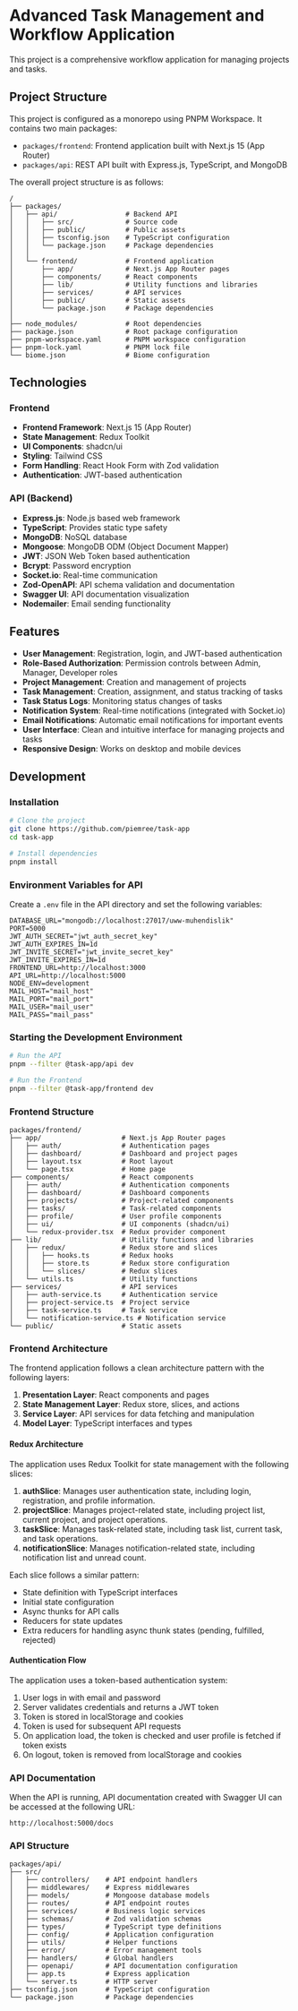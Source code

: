 # Advanced Task Management and Workflow Application

This project is a comprehensive workflow application for managing projects and tasks.

## Project Structure

This project is configured as a monorepo using PNPM Workspace. It contains two main packages:

- `packages/frontend`: Frontend application built with Next.js 15 (App Router)
- `packages/api`: REST API built with Express.js, TypeScript, and MongoDB

The overall project structure is as follows:

```
/
├── packages/
│   ├── api/                 # Backend API
│   │   ├── src/             # Source code
│   │   ├── public/          # Public assets
│   │   ├── tsconfig.json    # TypeScript configuration
│   │   └── package.json     # Package dependencies
│   │
│   └── frontend/            # Frontend application
│       ├── app/             # Next.js App Router pages
│       ├── components/      # React components
│       ├── lib/             # Utility functions and libraries
│       ├── services/        # API services
│       ├── public/          # Static assets
│       └── package.json     # Package dependencies
│
├── node_modules/            # Root dependencies
├── package.json             # Root package configuration
├── pnpm-workspace.yaml      # PNPM workspace configuration
├── pnpm-lock.yaml           # PNPM lock file
└── biome.json               # Biome configuration
```

## Technologies

### Frontend

- **Frontend Framework**: Next.js 15 (App Router)
- **State Management**: Redux Toolkit
- **UI Components**: shadcn/ui
- **Styling**: Tailwind CSS
- **Form Handling**: React Hook Form with Zod validation
- **Authentication**: JWT-based authentication

### API (Backend)

- **Express.js**: Node.js based web framework
- **TypeScript**: Provides static type safety
- **MongoDB**: NoSQL database
- **Mongoose**: MongoDB ODM (Object Document Mapper)
- **JWT**: JSON Web Token based authentication
- **Bcrypt**: Password encryption
- **Socket.io**: Real-time communication
- **Zod-OpenAPI**: API schema validation and documentation
- **Swagger UI**: API documentation visualization
- **Nodemailer**: Email sending functionality

## Features

- **User Management**: Registration, login, and JWT-based authentication
- **Role-Based Authorization**: Permission controls between Admin, Manager, Developer roles
- **Project Management**: Creation and management of projects
- **Task Management**: Creation, assignment, and status tracking of tasks
- **Task Status Logs**: Monitoring status changes of tasks
- **Notification System**: Real-time notifications (integrated with Socket.io)
- **Email Notifications**: Automatic email notifications for important events
- **User Interface**: Clean and intuitive interface for managing projects and tasks
- **Responsive Design**: Works on desktop and mobile devices

## Development

### Installation

```bash
# Clone the project
git clone https://github.com/piemree/task-app
cd task-app

# Install dependencies
pnpm install
```

### Environment Variables for API

Create a `.env` file in the API directory and set the following variables:

```
DATABASE_URL="mongodb://localhost:27017/uww-muhendislik"
PORT=5000
JWT_AUTH_SECRET="jwt_auth_secret_key"
JWT_AUTH_EXPIRES_IN=1d
JWT_INVITE_SECRET="jwt_invite_secret_key"
JWT_INVITE_EXPIRES_IN=1d
FRONTEND_URL=http://localhost:3000
API_URL=http://localhost:5000
NODE_ENV=development
MAIL_HOST="mail_host"
MAIL_PORT="mail_port"
MAIL_USER="mail_user"
MAIL_PASS="mail_pass"
```

### Starting the Development Environment

```bash
# Run the API
pnpm --filter @task-app/api dev

# Run the Frontend
pnpm --filter @task-app/frontend dev
```

### Frontend Structure

```
packages/frontend/
├── app/                    # Next.js App Router pages
│   ├── auth/               # Authentication pages
│   ├── dashboard/          # Dashboard and project pages
│   ├── layout.tsx          # Root layout
│   └── page.tsx            # Home page
├── components/             # React components
│   ├── auth/               # Authentication components
│   ├── dashboard/          # Dashboard components
│   ├── projects/           # Project-related components
│   ├── tasks/              # Task-related components
│   ├── profile/            # User profile components
│   ├── ui/                 # UI components (shadcn/ui)
│   └── redux-provider.tsx  # Redux provider component
├── lib/                    # Utility functions and libraries
│   ├── redux/              # Redux store and slices
│   │   ├── hooks.ts        # Redux hooks
│   │   ├── store.ts        # Redux store configuration
│   │   └── slices/         # Redux slices
│   └── utils.ts            # Utility functions
├── services/               # API services
│   ├── auth-service.ts     # Authentication service
│   ├── project-service.ts  # Project service
│   ├── task-service.ts     # Task service
│   └── notification-service.ts # Notification service
└── public/                 # Static assets
```

### Frontend Architecture

The frontend application follows a clean architecture pattern with the following layers:

1. **Presentation Layer**: React components and pages
2. **State Management Layer**: Redux store, slices, and actions
3. **Service Layer**: API services for data fetching and manipulation
4. **Model Layer**: TypeScript interfaces and types

#### Redux Architecture

The application uses Redux Toolkit for state management with the following slices:

1. **authSlice**: Manages user authentication state, including login, registration, and profile information.
2. **projectSlice**: Manages project-related state, including project list, current project, and project operations.
3. **taskSlice**: Manages task-related state, including task list, current task, and task operations.
4. **notificationSlice**: Manages notification-related state, including notification list and unread count.

Each slice follows a similar pattern:
- State definition with TypeScript interfaces
- Initial state configuration
- Async thunks for API calls
- Reducers for state updates
- Extra reducers for handling async thunk states (pending, fulfilled, rejected)

#### Authentication Flow

The application uses a token-based authentication system:

1. User logs in with email and password
2. Server validates credentials and returns a JWT token
3. Token is stored in localStorage and cookies
4. Token is used for subsequent API requests
5. On application load, the token is checked and user profile is fetched if token exists
6. On logout, token is removed from localStorage and cookies

### API Documentation

When the API is running, API documentation created with Swagger UI can be accessed at the following URL:

```
http://localhost:5000/docs
```

### API Structure

```
packages/api/
├── src/
│   ├── controllers/    # API endpoint handlers
│   ├── middlewares/    # Express middlewares
│   ├── models/         # Mongoose database models
│   ├── routes/         # API endpoint routes
│   ├── services/       # Business logic services
│   ├── schemas/        # Zod validation schemas
│   ├── types/          # TypeScript type definitions
│   ├── config/         # Application configuration
│   ├── utils/          # Helper functions
│   ├── error/          # Error management tools
│   ├── handlers/       # Global handlers
│   ├── openapi/        # API documentation configuration
│   ├── app.ts          # Express application
│   └── server.ts       # HTTP server
├── tsconfig.json       # TypeScript configuration
└── package.json        # Package dependencies
```

